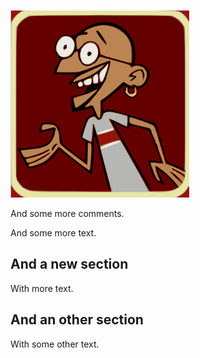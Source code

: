 
<a href="url"><img src="https://github.com/GkAntonius/testrepo/blob/master/doc/gandhi.png" height="300" ></a><br clear="all" />



And some more comments.


And some more text.


And a new section
-----------------

With more text.


And an other section
--------------------

With some other text.



